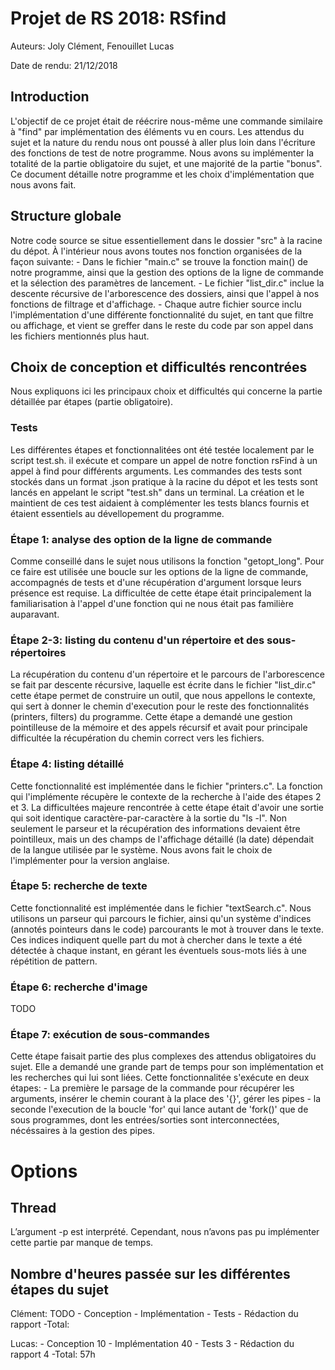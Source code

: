 # Projet de RS 2018: RSfind
Auteurs: Joly Clément, Fenouillet Lucas

Date de rendu: 21/12/2018


## Introduction
L'objectif de ce projet était de réécrire nous-même une commande similaire à "find" par implémentation des éléments vu en cours. Les attendus du sujet et la nature du rendu nous ont poussé à aller plus loin dans l'écriture des fonctions de test de notre programme. Nous avons su implémenter la totalité de la partie obligatoire du sujet, et une majorité de la partie "bonus". Ce document détaille notre programme et les choix d'implémentation que nous avons fait.


## Structure globale
Notre code source se situe essentiellement dans le dossier "src" à la racine du dépot. À l'intérieur nous avons toutes nos fonction organisées de la façon suivante:
	- Dans le fichier "main.c" se trouve la fonction main() de notre programme, ainsi que la gestion des options de la ligne de commande et la sélection des paramètres de lancement.
	- Le fichier "list_dir.c" inclue la descente récursive de l'arborescence des dossiers, ainsi que l'appel à nos fonctions de filtrage et d'affichage.
	- Chaque autre fichier source inclu l'implémentation d'une différente fonctionnalité du sujet, en tant que filtre ou affichage, et vient se greffer dans le reste du code par son appel dans les fichiers mentionnés plus haut.
	

## Choix de conception et difficultés rencontrées
Nous expliquons ici les principaux choix et difficultés qui concerne la partie détaillée par étapes (partie obligatoire).

### Tests
Les différentes étapes et fonctionnalitées ont été testée localement par le script test.sh. il exécute et compare un appel de notre fonction rsFind à un appel à find pour différents arguments. Les commandes des tests sont stockés dans un format .json pratique à la racine du dépot et les tests sont lancés en appelant le script "test.sh" dans un terminal. La création et le maintient de ces test aidaient à complémenter les tests blancs fournis et étaient essentiels au dévellopement du programme. 

### Étape 1: analyse des option de la ligne de commande
Comme conseillé dans le sujet nous utilisons la fonction "getopt_long". Pour ce faire est utilisée une boucle sur les options de la ligne de commande, accompagnés de tests et d'une récupération d'argument lorsque leurs présence est requise. La difficultée de cette étape était principalement la familiarisation à l'appel d'une fonction qui ne nous était pas familière auparavant. 

### Étape 2-3: listing du contenu d'un répertoire et des sous-répertoires
La récupération du contenu d'un répertoire et le parcours de l'arborescence se fait par descente récursive, laquelle est écrite dans le fichier "list_dir.c" cette étape permet de construire un outil, que nous appellons le contexte, qui sert à donner le chemin d'execution pour le reste des fonctionnalités (printers, filters) du programme. Cette étape a demandé une gestion pointilleuse de la mémoire et des appels récursif et avait pour principale difficultée la récupération du chemin correct vers les fichiers.

### Étape 4: listing détaillé
Cette fonctionnalité est implémentée dans le fichier "printers.c". La fonction qui l'implémente récupère le contexte de la recherche à l'aide des étapes 2 et 3. La difficultées majeure rencontrée à cette étape était d'avoir une sortie qui soit identique caractère-par-caractère à la sortie du "ls -l". Non seulement le parseur et la récupération des informations devaient être pointilleux, mais un des champs de l'affichage détaillé (la date) dépendait de la langue utilisée par le système. Nous avons fait le choix de l'implémenter pour la version anglaise.

### Étape 5: recherche de texte
Cette fonctionnalité est implémentée dans le fichier "textSearch.c". Nous utilisons un parseur qui parcours le fichier, ainsi qu'un système d'indices (annotés pointeurs dans le code) parcourants le mot à trouver dans le texte. Ces indices indiquent quelle part du mot à chercher dans le texte a été détectée à chaque instant, en gérant les éventuels sous-mots liés à une répétition de pattern.

### Étape 6: recherche d'image
TODO

### Étape 7: exécution de sous-commandes
Cette étape faisait partie des plus complexes des attendus obligatoires du sujet. Elle a demandé une grande part de temps pour son implémentation et les recherches qui lui sont liées. Cette fonctionnalitée s'exécute en deux étapes: 
	- La première le parsage de la commande pour récupérer les arguments, insérer le chemin courant à la place des '{}', gérer les pipes
	- la seconde l'execution de la boucle 'for' qui lance autant de 'fork()' que de sous programmes, dont les entrées/sorties sont interconnectées, nécéssaires à la gestion des pipes.
	 
	

# Options

## Thread

L’argument -p est interprété. Cependant, nous n’avons pas pu implémenter cette
partie par manque de temps.

## Nombre d'heures passée sur les différentes étapes du sujet

Clément: TODO
	- Conception
	- Implémentation
	- Tests
	- Rédaction du rapport
	-Total:
	
Lucas:
	- Conception						10
	- Implémentation				40
	- Tests									3
	- Rédaction du rapport	4
	-Total: 57h














